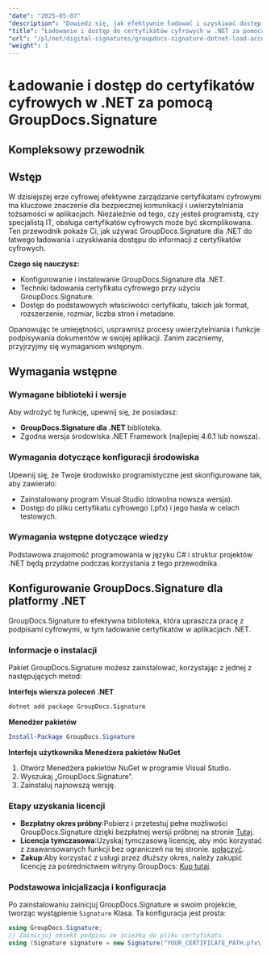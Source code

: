 ```yaml
---
"date": "2025-05-07"
"description": "Dowiedz się, jak efektywnie ładować i uzyskiwać dostęp do certyfikatów cyfrowych za pomocą GroupDocs.Signature dla .NET. Zwiększ bezpieczeństwo swojej aplikacji dzięki temu przewodnikowi krok po kroku."
"title": "Ładowanie i dostęp do certyfikatów cyfrowych w .NET za pomocą GroupDocs.Signature&#58; – kompleksowy przewodnik"
"url": "/pl/net/digital-signatures/groupdocs-signature-dotnet-load-access-digital-certificates/"
"weight": 1
---
```


# Ładowanie i dostęp do certyfikatów cyfrowych w .NET za pomocą GroupDocs.Signature
## Kompleksowy przewodnik

## Wstęp
W dzisiejszej erze cyfrowej efektywne zarządzanie certyfikatami cyfrowymi ma kluczowe znaczenie dla bezpiecznej komunikacji i uwierzytelniania tożsamości w aplikacjach. Niezależnie od tego, czy jesteś programistą, czy specjalistą IT, obsługa certyfikatów cyfrowych może być skomplikowana. Ten przewodnik pokaże Ci, jak używać GroupDocs.Signature dla .NET do łatwego ładowania i uzyskiwania dostępu do informacji z certyfikatów cyfrowych.

**Czego się nauczysz:**
- Konfigurowanie i instalowanie GroupDocs.Signature dla .NET.
- Techniki ładowania certyfikatu cyfrowego przy użyciu GroupDocs.Signature.
- Dostęp do podstawowych właściwości certyfikatu, takich jak format, rozszerzenie, rozmiar, liczba stron i metadane.

Opanowując te umiejętności, usprawnisz procesy uwierzytelniania i funkcje podpisywania dokumentów w swojej aplikacji. Zanim zaczniemy, przyjrzyjmy się wymaganiom wstępnym.

## Wymagania wstępne
### Wymagane biblioteki i wersje
Aby wdrożyć tę funkcję, upewnij się, że posiadasz:
- **GroupDocs.Signature dla .NET** biblioteka.
- Zgodna wersja środowiska .NET Framework (najlepiej 4.6.1 lub nowsza).

### Wymagania dotyczące konfiguracji środowiska
Upewnij się, że Twoje środowisko programistyczne jest skonfigurowane tak, aby zawierało:
- Zainstalowany program Visual Studio (dowolna nowsza wersja).
- Dostęp do pliku certyfikatu cyfrowego (.pfx) i jego hasła w celach testowych.

### Wymagania wstępne dotyczące wiedzy
Podstawowa znajomość programowania w języku C# i struktur projektów .NET będą przydatne podczas korzystania z tego przewodnika. 

## Konfigurowanie GroupDocs.Signature dla platformy .NET
GroupDocs.Signature to efektywna biblioteka, która upraszcza pracę z podpisami cyfrowymi, w tym ładowanie certyfikatów w aplikacjach .NET.

### Informacje o instalacji
Pakiet GroupDocs.Signature możesz zainstalować, korzystając z jednej z następujących metod:

**Interfejs wiersza poleceń .NET**
```bash
dotnet add package GroupDocs.Signature
```

**Menedżer pakietów**
```powershell
Install-Package GroupDocs.Signature
```

**Interfejs użytkownika Menedżera pakietów NuGet**
1. Otwórz Menedżera pakietów NuGet w programie Visual Studio.
2. Wyszukaj „GroupDocs.Signature”.
3. Zainstaluj najnowszą wersję.

### Etapy uzyskania licencji
- **Bezpłatny okres próbny**:Pobierz i przetestuj pełne możliwości GroupDocs.Signature dzięki bezpłatnej wersji próbnej na stronie [Tutaj](https://releases.groupdocs.com/signature/net/).
- **Licencja tymczasowa**:Uzyskaj tymczasową licencję, aby móc korzystać z zaawansowanych funkcji bez ograniczeń na tej stronie. [połączyć](https://purchase.groupdocs.com/temporary-license/).
- **Zakup**:Aby korzystać z usługi przez dłuższy okres, należy zakupić licencję za pośrednictwem witryny GroupDocs: [Kup tutaj](https://purchase.groupdocs.com/buy).

### Podstawowa inicjalizacja i konfiguracja
Po zainstalowaniu zainicjuj GroupDocs.Signature w swoim projekcie, tworząc wystąpienie `Signature` Klasa. Ta konfiguracja jest prosta:

```csharp
using GroupDocs.Signature;
// Zainicjuj obiekt podpisu ze ścieżką do pliku certyfikatu.
using (Signature signature = new Signature("YOUR_CERTIFICATE_PATH.pfx\